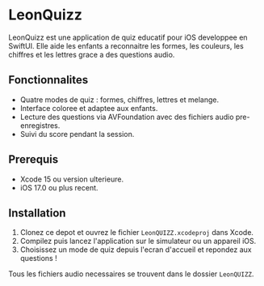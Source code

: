 # LeonQuizz

LeonQuizz est une application de quiz educatif pour iOS developpee en SwiftUI. Elle aide les enfants a reconnaitre les formes, les couleurs, les chiffres et les lettres grace a des questions audio.

## Fonctionnalites

- Quatre modes de quiz : formes, chiffres, lettres et melange.
- Interface coloree et adaptee aux enfants.
- Lecture des questions via AVFoundation avec des fichiers audio pre-enregistres.
- Suivi du score pendant la session.

## Prerequis

- Xcode 15 ou version ulterieure.
- iOS 17.0 ou plus recent.

## Installation

1. Clonez ce depot et ouvrez le fichier `LeonQUIZZ.xcodeproj` dans Xcode.
2. Compilez puis lancez l'application sur le simulateur ou un appareil iOS.
3. Choisissez un mode de quiz depuis l'ecran d'accueil et repondez aux questions !

Tous les fichiers audio necessaires se trouvent dans le dossier `LeonQUIZZ`.

